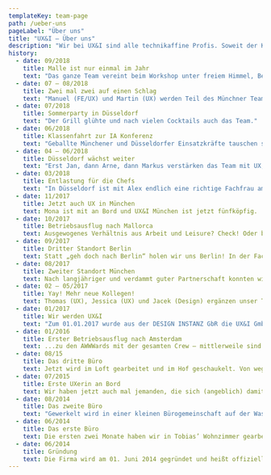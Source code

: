 ```yaml
---
templateKey: team-page
path: /ueber-uns
pageLabel: "Über uns"
title: "UX&I – Über uns"
description: "Wir bei UX&I sind alle technikaffine Profis. Soweit der Klappentext.  Vor allem sind wir aber menschlich, streiten uns, vertragen uns wieder und nehmen uns selbst nicht allzu ernst."
history:
  - date: 09/2018
    title: Malle ist nur einmal im Jahr
    text: "Das ganze Team vereint beim Workshop unter freiem Himmel, Beine baumeln lassen, Segeln, Grill & Co."
  - date: 07 – 08/2018
    title: Zwei mal zwei auf einen Schlag
    text: "Manuel (FE/UX) und Martin (UX) werden Teil des Münchner Teams, Kay (FE) und Bernhard (UX) kommen in Düsseldorf dazu."
  - date: 07/2018
    title: Sommerparty in Düsseldorf
    text: "Der Grill glühte und nach vielen Cocktails auch das Team."
  - date: 06/2018
    title: Klassenfahrt zur IA Konferenz
    text: "Geballte Münchener und Düsseldorfer Einsatzkräfte tauschen sich fröhlich auf der IAK aus und sind durch Hias sogar auf der Bühne als Speaker vertreten."
  - date: 04 – 06/2018
    title: Düsseldorf wächst weiter
    text: "Erst Jan, dann Arne, dann Markus verstärken das Team mit UX, FE und noch mehr UX."
  - date: 03/2018
    title: Entlastung für die Chefs
    text: "In Düsseldorf ist mit Alex endlich eine richtige Fachfrau am Start und bringt Ordnung in die Finanzen, während sich in München das UX-Urgestein Hias als zweiter Standortleiter eingroovt."
  - date: 11/2017
    title: Jetzt auch UX in München
    text: Mona ist mit an Bord und UX&I München ist jetzt fünfköpfig.
  - date: 10/2017
    title: Betriebsausflug nach Mallorca
    text: Ausgewogenes Verhältnis aus Arbeit und Leisure? Check! Oder besser gesagt Arbeit, Segeln und Feiern.
  - date: 09/2017
    title: Dritter Standort Berlin
    text: Statt „geh doch nach Berlin“ holen wir uns Berlin! In der Factory probiert Tom (UX) gemeinsam mit der codecentric neue Geschäftsmodelle aus und experimentiert mit innovativen Arbeitsmodellen.
  - date: 08/2017
    title: Zweiter Standort München
    text: Nach langjähriger und verdammt guter Partnerschaft konnten wir die lieben Münchener der vormals Form & Code GmbH als vollwertige UX&I Kollegen gewinnen und sind auf einen Schlag vier Köpfe mehr. Willkommen Bernd, Ju, Pinsha und Walter – allesamt Frontend-Füchse.
  - date: 02 – 05/2017
    title: Yay! Mehr neue Kollegen!
    text: Thomas (UX), Jessica (UX) und Jacek (Design) ergänzen unser Team.
  - date: 01/2017
    title: Wir werden UX&I
    text: "Zum 01.01.2017 wurde aus der DESIGN INSTANZ GbR die UX&I GmbH. Neben einem neuen Namen steigt auch die codecentric AG als Gesellschafter mit ein. Und wir haben unseren ersten eigenen Frontend-Dev: Christian!"
  - date: 01/2016
    title: Erster Betriebsausflug nach Amsterdam
    text: ...zu den AWWWards mit der gesamten Crew – mittlerweile sind auch Niels (Design), Matthias (Design) und Eric (UX) dabei. Ob das eine gute Idee war? 🤪
  - date: 08/15
    title: Das dritte Büro
    text: Jetzt wird im Loft gearbeitet und im Hof geschaukelt. Von wegen 08/15!
  - date: 07/2015
    title: Erste UXerin an Bord
    text: Wir haben jetzt auch mal jemanden, die sich (angeblich) damit auskennt.
  - date: 08/2014
    title: Das zweite Büro
    text: "Gewerkelt wird in einer kleinen Bürogemeinschaft auf der Wasserstraße. Wir sind jetzt zu dritt: Patrick, Tobi und Alex. Noch sind wir „nur“ Designer …"
  - date: 06/2014
    title: Das erste Büro
    text: Die ersten zwei Monate haben wir in Tobias’ Wohnzimmer gearbeitet.
  - date: 06/2014
    title: Gründung
    text: Die Firma wird am 01. Juni 2014 gegründet und heißt offiziell Design Instanz - Tobias Wenzel & Patrick Oselka GbR.
---
```

